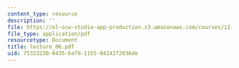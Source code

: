 ```yaml
---
content_type: resource
description: ''
file: https://ol-ocw-studio-app-production.s3.amazonaws.com/courses/12-746-marine-organic-geochemistry-spring-2005/7532323004356af9115504142f2036de_lecture_06.pdf
file_type: application/pdf
resourcetype: Document
title: lecture_06.pdf
uid: 75323230-0435-6af9-1155-04142f2036de
---
```

